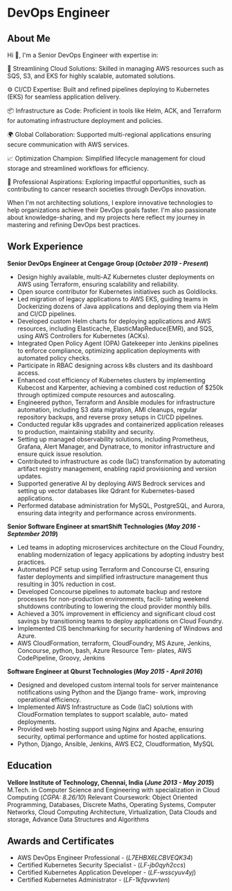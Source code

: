 # DevOps Engineer

## About Me
Hi 👋, I'm a Senior DevOps Engineer with expertise in: 

🚀 Streamlining Cloud Solutions: Skilled in managing AWS resources such as SQS, S3, and EKS for highly scalable, automated solutions.

⚙️ CI/CD Expertise: Built and refined pipelines deploying to Kubernetes (EKS) for seamless application delivery.

📦 Infrastructure as Code: Proficient in tools like Helm, ACK, and Terraform for automating infrastructure deployment and policies.

🌍 Global Collaboration: Supported multi-regional applications ensuring secure communication with AWS services.

📈 Optimization Champion: Simplified lifecycle management for cloud storage and streamlined workflows for efficiency.

💼 Professional Aspirations: Exploring impactful opportunities, such as contributing to cancer research societies through DevOps innovation.

When I'm not architecting solutions, I explore innovative technologies to help organizations achieve their DevOps goals faster. I'm also passionate about knowledge-sharing, and my projects here reflect my journey in mastering and refining DevOps best practices.

## Work Experience
**Senior DevOps Engineer at Cengage Group (_October 2019 - Present_)**
- Design highly available, multi-AZ Kubernetes cluster deployments on AWS using Terraform, ensuring scalability and reliability.
- Open source contributor for Kubernetes initiatives such as Goldilocks.
- Led migration of legacy applications to AWS EKS, guiding teams in Dockerizing dozens of Java applications and deploying them via Helm and CI/CD pipelines.
- Developed custom Helm charts for deploying applications and AWS resources, including Elasticache, ElasticMapReduce(EMR), and SQS, using AWS Controllers for Kubernetes (ACKs).
- Integrated Open Policy Agent (OPA) Gatekeeper into Jenkins pipelines to enforce compliance, optimizing application deployments with automated policy checks.
- Participate in RBAC designing across k8s clusters and its dashboard access.
- Enhanced cost efficiency of Kubernetes clusters by implementing Kubecost and Karpenter, achieving a combined cost reduction of $250k through optimized compute resources and autoscaling.
- Engineered python, Terraform and Ansible modules for infrastructure automation, including S3 data migration, AMI cleanups, regular repository backups, and reverse proxy setups in CI/CD pipelines.
- Conducted regular k8s upgrades and containerized application releases to production, maintaining stability and security.
- Setting up managed observability solutions, including Prometheus, Grafana, Alert Manager, and Dynatrace, to monitor infrastructure and ensure quick issue resolution.
- Contributed to infrastructure as code (IaC) transformation by automating artifact registry management, enabling rapid provisioning and version updates.
- Supported generative AI by deploying AWS Bedrock services and setting up vector databases like Qdrant for Kubernetes-based applications.
- Performed database administration for MySQL, PostgreSQL, and Aurora, ensuring data integrity and performance across environments.

**Senior Software Engineer at smartShift Technologies (_May 2016 - September 2019_)**
- Led teams in adopting microservices architecture on the Cloud Foundry, enabling modernization of legacy applications
by adopting industry best practices.
- Automated PCF setup using Terraform and Concourse CI, ensuring faster deployments and simplified infrastructure
management thus resulting in 30% reduction in cost.
- Developed Concourse pipelines to automate backup and restore processes for non-production environments, facili-
tating weekend shutdowns contributing to lowering the cloud provider monthly bills.
- Achieved a 30% improvement in efficiency and significant cloud cost savings by transitioning teams to deploy
applications on Cloud Foundry.
- Implemented CIS benchmarking for security hardening of Windows and Azure.
- AWS CloudFormation, terraform, CloudFoundry, MS Azure, Jenkins, Concourse, python, bash, Azure Resource Tem-
plates, AWS CodePipeline, Groovy, Jenkins

**Software Engineer at Qburst Technologies (_May 2015 - April 2016_)**
- Designed and developed custom internal tools for server maintenance notifications using Python and the Django frame-
work, improving operational efficiency.
- Implemented AWS Infrastructure as Code (IaC) solutions with CloudFormation templates to support scalable, auto-
mated deployments.
- Provided web hosting support using Nginx and Apache, ensuring security, optimal performance and uptime for hosted
applications.
- Python, Django, Ansible, Jenkins, AWS EC2, Cloudformation, MySQL

## Education
**Vellore Institute of Technology, Chennai, India (_June 2013 - May 2015_)**
M.Tech. in Computer Science and Engineering with specialization in Cloud Computing (_CGPA: 8.26/10_)
Relevant Coursework: Object Oriented Programming, Databases, Discrete Maths, Operating Systems, Computer Networks, Cloud Computing Architecture, Virtualization, Data Clouds and storage, Advance Data Structures and Algorithms

## Awards and Certificates
- AWS DevOps Engineer Professional - (_L7EHBX6LCBVEQK34_)
- Certified Kubernetes Security Specialist - (_LF-jb0qyh2ccs_)
- Certified Kubernetes Application Developer - (_LF-wsscyuv4yj_)
- Certified Kubernetes Administrator - (_LF-1kfqvwvten_)
